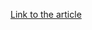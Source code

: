 [Link to the article](https://www.cert.se/2024/12/saps-manatliga-sakerhetsuppdateringar-for-december-2024.html)
